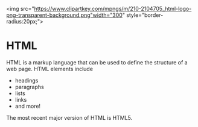 <img src="https://www.clipartkey.com/mpngs/m/210-2104705_html-logo-png-transparent-background.png"width="300" style="border-radius:20px;">
# HTML

HTML is a markup language that can be used to define the structure of a web page. HTML elements include

* headings
* paragraphs
* lists
* links
* and more!

The most recent major version of HTML is HTML5.